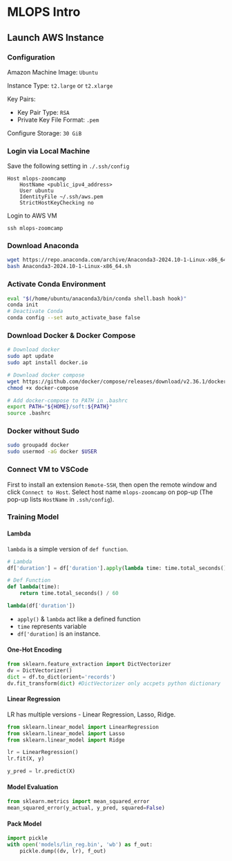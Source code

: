 # MLOPS Intro
## Launch AWS Instance
### Configuration
Amazon Machine Image: `Ubuntu`   

Instance Type: `t2.large` or `t2.xlarge`   

Key Pairs: 
- Key Pair Type: `RSA`
- Private Key File Format: `.pem`

Configure Storage: `30 GiB`

### Login via Local Machine
Save the following setting in `./.ssh/config`
```
Host mlops-zoomcamp
    HostName <public_ipv4_address>
    User ubuntu
    IdentityFile ~/.ssh/aws.pem
    StrictHostKeyChecking no 
```
Login to AWS VM 
```
ssh mlops-zoomcamp
```

### Download Anaconda
```bash
wget https://repo.anaconda.com/archive/Anaconda3-2024.10-1-Linux-x86_64.sh
bash Anaconda3-2024.10-1-Linux-x86_64.sh
```

### Activate Conda Environment
```bash
eval "$(/home/ubuntu/anaconda3/bin/conda shell.bash hook)"
conda init
# Deactivate Conda
conda config --set auto_activate_base false
```

### Download Docker & Docker Compose
```bash
# Download docker
sudo apt update
sudo apt install docker.io

# Download docker compose
wget https://github.com/docker/compose/releases/download/v2.36.1/docker-compose-linux-x86_64 -O docker-compose
chmod +x docker-compose

# Add docker-compose to PATH in .bashrc
export PATH="${HOME}/soft:${PATH}"
source .bashrc
```

### Docker without Sudo
```bash
sudo groupadd docker
sudo usermod -aG docker $USER
```

### Connect VM to VSCode
First to install an extension `Remote-SSH`, then open the remote window and click `Connect to Host`. Select host name `mlops-zoomcamp` on pop-up (The pop-up lists `HostName` in `.ssh/config`).


### Training Model
#### Lambda
`lambda` is a simple version of `def function`. 
```python
# Lambda
df['duration'] = df['duration'].apply(lambda time: time.total_seconds() / 60)

# Def Function
def lambda(time):
    return time.total_seconds() / 60

lambda(df['duration'])
```
- `apply()` & `lambda` act like a  defined function
- `time` represents variable
- `df['duration]` is an instance. 

#### One-Hot Encoding
```python
from sklearn.feature_extraction import DictVectorizer
dv = DictVectorizer()
dict = df.to_dict(orient='records')
dv.fit_transform(dict) #DictVectorizer only accpets python dictionary
```

#### Linear Regression
LR has multiple versions - Linear Regression, Lasso, Ridge.
```python
from sklearn.linear_model import LinearRegression
from sklearn.linear_model import Lasso
from sklearn.linear_model import Ridge

lr = LinearRegression() 
lr.fit(X, y)

y_pred = lr.predict(X)
```

#### Model Evaluation
```python
from sklearn.metrics import mean_squared_error
mean_squared_error(y_actual, y_pred, squared=False)
```

#### Pack Model
```python
import pickle
with open('models/lin_reg.bin', 'wb') as f_out:
    pickle.dump((dv, lr), f_out)
```